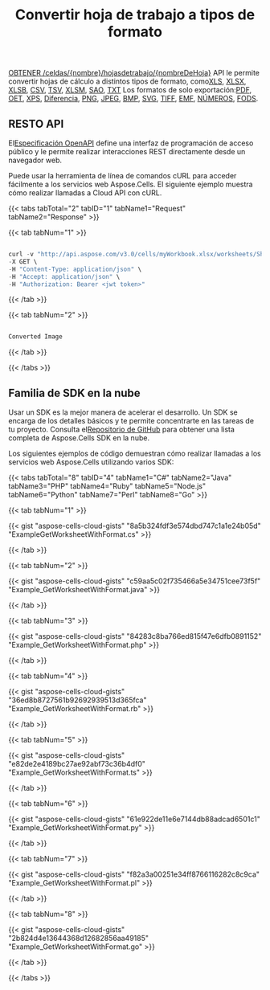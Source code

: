 ﻿---
title: Convertir hoja de trabajo a tipos de formato
second_title: Documen
linktitle: Convertir hoja de cálculo
type: docs
url: /es/worksheets/conversion/
aliases: [/convert-worksheet-to-image/,/worksheets/to-image/]
keywords: Convert worksheet to image format from an Excel workbook
description: Aspose.Cells Cloud REST API admite la conversión de hojas de cálculo a formato de imagen desde un libro de trabajo Excel. El SDK admite varios lenguajes de desarrollo, como Android, C#, Go, Java, NodeJS, Perl, PHP, Python, Ruby y Swift.
weight: 130
kwords: Excel, Office Nube, REST API, Hoja de cálculo, PDF, CSV, Json, Markdown, Convertir hoja de cálculo a diferentes formatos
---
[OBTENER /celdas/{nombre}/hojasdetrabajo/{nombreDeHoja}](https://apireference.aspose.cloud/cells/#/Worksheets/GetWorksheet) API le permite convertir hojas de cálculo a distintos tipos de formato, como[XLS](https://docs.fileformat.com/spreadsheet/xls/), [XLSX](https://docs.fileformat.com/spreadsheet/xlsx/), [XLSB](https://docs.fileformat.com/spreadsheet/xlsb/), [CSV](https://docs.fileformat.com/spreadsheet/csv/), [TSV](https://docs.fileformat.com/spreadsheet/tsv/), [XLSM](https://docs.fileformat.com/spreadsheet/xlsm/), [SAO](https://docs.fileformat.com/spreadsheet/ods/), [TXT](https://docs.fileformat.com/word-processing/txt/) Los formatos de solo exportación:[PDF](https://docs.fileformat.com/pdf/), [OET](https://docs.fileformat.com/spreadsheet/ots/), [XPS](https://docs.fileformat.com/page-description-language/xps/), [Diferencia](https://docs.fileformat.com/spreadsheet/dif/), [PNG](https://docs.fileformat.com/Image/png/), [JPEG](https://docs.fileformat.com/image/jpeg/), [BMP](https://docs.fileformat.com/image/bmp/), [SVG](https://docs.fileformat.com/page-description-language/svg/), [TIFF](https://docs.fileformat.com/image/tiff/), [EMF](https://docs.fileformat.com/image/emf/), [NÚMEROS](https://docs.fileformat.com/spreadsheet/numbers/), [FODS](https://docs.fileformat.com/spreadsheet/fods/).

## RESTO API

 El[Especificación OpenAPI](https://apireference.aspose.cloud/cells/#/Worksheets/GetWorksheetWithFormat) define una interfaz de programación de acceso público y le permite realizar interacciones REST directamente desde un navegador web.

Puede usar la herramienta de línea de comandos cURL para acceder fácilmente a los servicios web Aspose.Cells. El siguiente ejemplo muestra cómo realizar llamadas a Cloud API con cURL.

{{< tabs tabTotal="2" tabID="1" tabName1="Request" tabName2="Response" >}}

{{< tab tabNum="1" >}}

```java

curl -v "http://api.aspose.com/v3.0/cells/myWorkbook.xlsx/worksheets/Sheet1?format=png&verticalResolution=96&horizontalResolution=96" \
-X GET \
-H "Content-Type: application/json" \
-H "Accept: application/json" \
-H "Authorization: Bearer <jwt token>"

```

{{< /tab >}}

{{< tab tabNum="2" >}}

```java

Converted Image 

```

{{< /tab >}}

{{< /tabs >}}

## Familia de SDK en la nube

 Usar un SDK es la mejor manera de acelerar el desarrollo. Un SDK se encarga de los detalles básicos y te permite concentrarte en las tareas de tu proyecto. Consulta el[Repositorio de GitHub](https://github.com/aspose-cells-cloud) para obtener una lista completa de Aspose.Cells SDK en la nube.

Los siguientes ejemplos de código demuestran cómo realizar llamadas a los servicios web Aspose.Cells utilizando varios SDK:

{{< tabs tabTotal="8" tabID="4" tabName1="C#" tabName2="Java" tabName3="PHP" tabName4="Ruby" tabName5="Node.js" tabName6="Python" tabName7="Perl" tabName8="Go" >}}

{{< tab tabNum="1" >}}

{{< gist "aspose-cells-cloud-gists" "8a5b324fdf3e574dbd747c1a1e24b05d" "ExampleGetWorksheetWithFormat.cs" >}}

{{< /tab >}}

{{< tab tabNum="2" >}}

{{< gist "aspose-cells-cloud-gists" "c59aa5c02f735466a5e34751cee73f5f" "Example_GetWorksheetWithFormat.java" >}}

{{< /tab >}}

{{< tab tabNum="3" >}}

{{< gist "aspose-cells-cloud-gists" "84283c8ba766ed815f47e6dfb0891152" "Example_GetWorksheetWithFormat.php" >}}

{{< /tab >}}

{{< tab tabNum="4" >}}

{{< gist "aspose-cells-cloud-gists" "36ed8b8727561b92692939513d365fca" "Example_GetWorksheetWithFormat.rb" >}}

{{< /tab >}}

{{< tab tabNum="5" >}}

{{< gist "aspose-cells-cloud-gists" "e82de2e4189bc27ae92abf73c36b4df0" "Example_GetWorksheetWithFormat.ts" >}}

{{< /tab >}}

{{< tab tabNum="6" >}}

{{< gist "aspose-cells-cloud-gists" "61e922de11e6e7144db88adcad6501c1" "Example_GetWorksheetWithFormat.py" >}}

{{< /tab >}}

{{< tab tabNum="7" >}}

{{< gist "aspose-cells-cloud-gists" "f82a3a00251e34ff8766116282c8c9ca" "Example_GetWorksheetWithFormat.pl" >}}

{{< /tab >}}

{{< tab tabNum="8" >}}

{{< gist "aspose-cells-cloud-gists" "2b824d4e13644368d12682856aa49185" "Example_GetWorksheetWithFormat.go" >}}

{{< /tab >}}

{{< /tabs >}}
